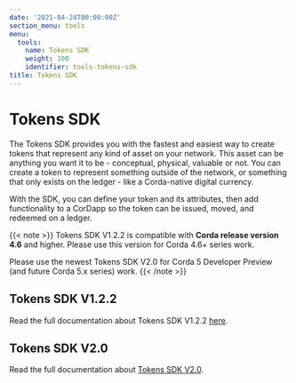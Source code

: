 ```yaml
---
date: '2021-04-24T00:00:00Z'
section_menu: tools
menu:
  tools:
    name: Tokens SDK
    weight: 100
    identifier: tools-tokens-sdk
title: Tokens SDK
---
```


# Tokens SDK

The Tokens SDK provides you with the fastest and easiest way to create tokens that represent any kind of asset on your network. This asset can be anything you want it to be - conceptual, physical, valuable or not. You can create a token to represent something outside of the network, or something that only exists on the ledger - like a Corda-native digital currency.

With the SDK, you can define your token and its attributes, then add functionality to a CorDapp so the token can be issued, moved, and redeemed on a ledger.

{{< note >}}
Tokens SDK V1.2.2 is compatible with **Corda release version 4.6** and higher. Please use this version for Corda 4.6+ series work.

Please use the newest Tokens SDK V2.0 for Corda 5 Developer Preview (and future Corda 5.x series) work.
{{< /note >}}

## Tokens SDK V1.2.2

Read the full documentation about Tokens SDK V1.2.2 [here](../../../en/platform/corda/4.8/enterprise/cordapps/token-sdk-introduction.md).

## Tokens SDK V2.0

Read the full documentation about [Tokens SDK V2.0](../../../en/platform/corda/5.0-dev-preview-1/tokens-sdk/overview.md).
